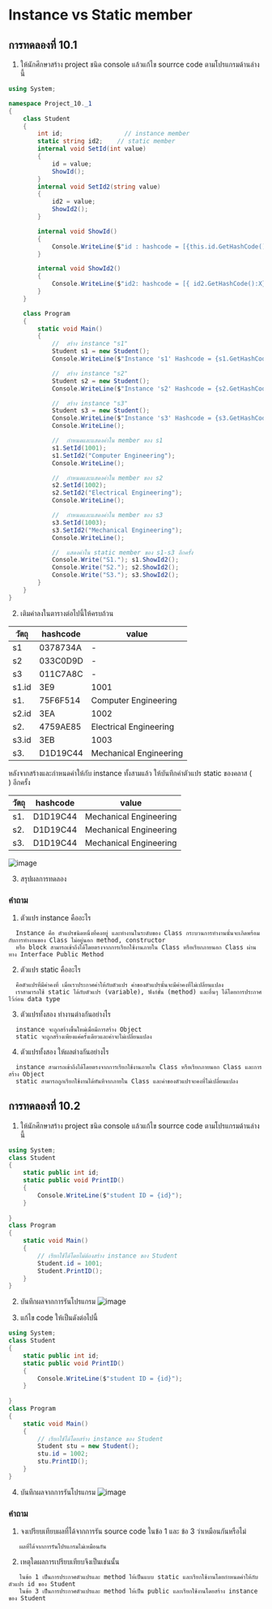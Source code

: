 # Instance vs Static member #

##  การทดลองที่ 10.1 ##

1. ให้นักศึกษาสร้าง project ชนิด console แล้วแก้ไข  sourrce code ตามโปรแกรมด้านล่างนี้


```cs
using System;

namespace Project_10._1
{
    class Student
    {
        int id;                 // instance member
        static string id2;    // static member
        internal void SetId(int value)
        {
            id = value;
            ShowId();
        }
        internal void SetId2(string value)
        {
            id2 = value;
            ShowId2();
        }

        internal void ShowId()
        {
            Console.WriteLine($"id : hashcode = [{this.id.GetHashCode():X}], value = {id}");
        }

        internal void ShowId2()
        {
            Console.WriteLine($"id2: hashcode = [{ id2.GetHashCode():X}], value = { id2   }");
        }
    }

    class Program
    {
        static void Main()
        {
            //  สร้าง instance "s1"
            Student s1 = new Student();
            Console.WriteLine($"Instance 's1' Hashcode = {s1.GetHashCode():X8}");

            //  สร้าง instance "s2"
            Student s2 = new Student();
            Console.WriteLine($"Instance 's2' Hashcode = {s2.GetHashCode():X8}");

            //  สร้าง instance "s3"
            Student s3 = new Student();
            Console.WriteLine($"Instance 's3' Hashcode = {s3.GetHashCode():X8}");
            Console.WriteLine();

            //  กำหนดและแสดงค่าใน member ของ s1
            s1.SetId(1001);
            s1.SetId2("Computer Engineering");
            Console.WriteLine();

            //  กำหนดและแสดงค่าใน member ของ s2
            s2.SetId(1002);
            s2.SetId2("Electrical Engineering");
            Console.WriteLine();

            //  กำหนดและแสดงค่าใน member ของ s3
            s3.SetId(1003);
            s3.SetId2("Mechanical Engineering");
            Console.WriteLine();

            //  แสดงค่าใน static member ของ s1-s3 อีกครั้ง
            Console.Write("S1."); s1.ShowId2();
            Console.Write("S2."); s2.ShowId2();
            Console.Write("S3."); s3.ShowId2();
        }
    }
}

```

2. เติมค่าลงในตารางต่อไปนี้ให้ครบถ้วน


|   วัตถุ    | hashcode| value|
|----------|---------|------|
| s1       |0378734A |  -   |
| s2       |033C0D9D |  -   |
| s3       |011C7A8C |  -   |
| s1.id    |   3E9   | 1001 |
| s1.      |75F6F514 | Computer Engineering  |
| s2.id    |   3EA   | 1002 |
| s2.      |4759AE85 | Electrical Engineering  |
| s3.id    |   3EB   | 1003 |
| s3.      |D1D19C44 | Mechanical Engineering   |

หลังจากสร้างและกำหนดค่าให้กับ instance ทั้งสามแล้ว ให้บันทึกค่าตัวแปร static ของคลาส (`    `) อีกครั้ง

|   วัตถุ    | hashcode| value|
|----------|---------|------|
| s1.      |D1D19C44 | Mechanical Engineering |
| s2.      |D1D19C44 | Mechanical Engineering |
| s3.      |D1D19C44 | Mechanical Engineering |

![image](https://user-images.githubusercontent.com/92081596/168635640-ec3a6ccc-1094-4a69-b1aa-c298209ae6fc.png)


3. สรุปผลการทดลอง

### คำถาม ###
1. ตัวแปร instance คืออะไร
```
  Instance คือ ตัวแปรชนิดหนึ่งที่คงอยู่ และทำงานในระดับของ Class กระบวนการทำงานนั้นจะเกิดพร้อมกับการทำงานของ Class ไม่อยู่นอก method, constructor 
  หรือ block สามารถเข้าถึงได้โดยตรงจากการเรียกใช้งานภายใน Class หรือเรียกภายนอก Class ผ่านทาง Interface Public Method
```
2. ตัวแปร static คืออะไร
```
  คือตัวแปรที่มีค่าคงที่ เมื่อเราประกาศค่าให้กับตัวแปร ค่าของตัวแปรนั้นจะมีค่าคงที่ไม่เปลี่ยนแปลง 
  เราสามารถใช้ static ได้กับตัวแปร (variable), ฟังก์ชั่น (method) และอื่นๆ ได้โดยการประกาศไว้ก่อน data type
```
3. ตัวแปรทั้งสอง ทำงานต่างกันอย่างไร
```
  instance จะถูกสร้างขึ้นใหม่เมื่อมีการสร้าง Object
  static จะถูกสร้างเพียงแค่ครั้งเดียวและค่าจะไม่เปลี่ยนแปลง
```
4. ตัวแปรทั้งสอง ให้ผลต่างกันอย่างไร
```
  instance สามารถเข้าถึงได้โดยตรงจากการเรียกใช้งานภายใน Class หรือเรียกภายนอก Class และการสร้าง Object
  static สามารถถูกเรียกใช้งานได้ทันทีจากภายใน Class และค่าของตัวแปรจะคงที่ไม่เปลี่ยนแปลง
```


##  การทดลองที่ 10.2 ##

1. ให้นักศึกษาสร้าง project ชนิด console แล้วแก้ไข  sourrce code ตามโปรแกรมด้านล่างนี้

```cs
using System;
class Student
{
	static public int id;
	static public void PrintID()
	{
        Console.WriteLine($"student ID = {id}");
	}
	
}
class Program
{
	static void Main()
	{
		// เรียกใช้ได้โดยไม่ต้องสร้าง instance ของ Student
		Student.id = 1001;
		Student.PrintID();
	}
}
```

2. บันทึกผลจากการรันโปรแกรม
![image](https://user-images.githubusercontent.com/92081596/168636187-b7a4c7d9-ba9c-418d-9cd1-37e41fba24a6.png)

3. แก้ไข code ให้เป็นดังต่อไปนี้

```cs
using System;
class Student
{
	static public int id;
	static public void PrintID()
	{
        Console.WriteLine($"student ID = {id}");
	}
	
}
class Program
{
	static void Main()
	{
		// เรียกใช้ได้โดยสร้าง instance ของ Student
		Student stu = new Student();
		stu.id = 1002;
		stu.PrintID();
	}
}
```
4. บันทึกผลจากการรันโปรแกรม
![image](https://user-images.githubusercontent.com/92081596/168636291-708bb5d9-4a7c-47ca-95a5-cbf6862090f6.png)

###  คำถาม ### 
1. จงเปรียบเทียบผลที่ได้จากการรัน source code ในข้อ 1 และ ข้อ 3 ว่าเหมือนกันหรือไม่
```
   ผลที่ได้จากการรันโปรแกรมไม่เหมือนกัน
```
2. เหตุใดผลการเปรียบเทียบจึงเป็นเช่นนั้น
```
   ในข้อ 1 เป็นการประกาศตัวแปรและ method ให้เป็นแบบ static และเรียกใช้งานโดยกำหนดค่าให้กับตัวแปร id ของ Student
   ในข้อ 3 เป็นการประกาศตัวแปรและ method ให้เป็น public และเรียกใช้งานโดยสร้าง instance ของ Student
```



